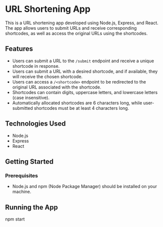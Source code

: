 # URL Shortening App

This is a URL shortening app developed using Node.js, Express, and React. The app allows users to submit URLs and receive corresponding shortcodes, as well as access the original URLs using the shortcodes.

## Features

- Users can submit a URL to the `/submit` endpoint and receive a unique shortcode in response.
- Users can submit a URL with a desired shortcode, and if available, they will receive the chosen shortcode.
- Users can access a `/<shortcode>` endpoint to be redirected to the original URL associated with the shortcode.
- Shortcodes can contain digits, uppercase letters, and lowercase letters (case insensitive).
- Automatically allocated shortcodes are 6 characters long, while user-submitted shortcodes must be at least 4 characters long.

## Technologies Used

- Node.js
- Express
- React

## Getting Started

### Prerequisites

- Node.js and npm (Node Package Manager) should be installed on your machine.

## Running the App
npm start

